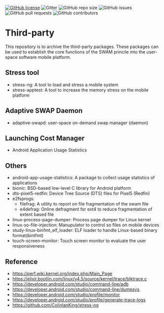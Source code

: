 [![GitHub license](https://dmlc.github.io/img/apache2.svg)](LICENSE) 
![Gitter](https://img.shields.io/gitter/room/mobile-swam/third-party) ![GitHub repo size](https://img.shields.io/github/repo-size/mobile-swam/third-party) ![GitHub issues](https://img.shields.io/github/issues/mobile-swam/third-party) ![GitHub pull requests](https://img.shields.io/github/issues-pr/mobile-swam/third-party) ![GitHub contributors](https://img.shields.io/github/contributors/mobile-swam/third-party)


# Third-party
This repository is to archive the third-party packages. These packages can be used to establish the core functions of the SWAM princile into the user-space software mobile platform.

## Stress tool
* stress-ng: A tool to load and stress a mobile system
* stress-apptest: A tool to increase the memory stress on the mobile platform 

## Adaptive SWAP Daemon
* adaptive-swapd: user-space on-demand swap manager (daemon)

## Launching Cost Manager
* Android Application Usage Statistics

## Others
* android-app-usage-statistics: A package to collect usage statistics of applications
* bionic: BSD-based low-level C library for Android platform
* dts-pixel5-redfin: Device Tree Source (DTS) files for Pixel5 (Redfin)
* e2fsprogs:
  - filefrag: A utility to report on file fragmentation of the swam file
  - e4defrag: Online defragment for ext4 to reduce fragmentation of extent based file
* linux-process-page-dumper: Process page dumper for Linux kernel
* linux-so-file-injection: Manupulator to control so files on mobile devices
* study-linux-binfmt_elf_loader: ELF loader to handle Linux-based binary format(bintfmt)
* touch-screen-monitor: Touch screen monitor to evaluate the user responsiveness

## Reference
* https://perf.wiki.kernel.org/index.php/Main_Page
* https://elixir.bootlin.com/linux/v4.5/source/kernel/trace/blktrace.c
* https://developer.android.com/studio/command-line/adb
* https://developer.android.com/studio/command-line/dumpsys
* https://developer.android.com/studio/profile/monitor
* https://developer.android.com/studio/profile/generate-trace-logs
* https://github.com/ColinIanKing/stress-ng
